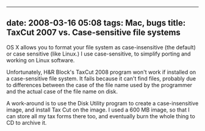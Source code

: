 
---
date: 2008-03-16 05:08
tags: Mac, bugs
title: TaxCut 2007 vs. Case-sensitive file systems
---

OS X allows you to format your file system as case-insensitive (the default)
or case sensitive (like Linux.) I use case-sensitive, to simplify porting and
working on Linux software.

Unfortunately, H&R Block's TaxCut 2008 program
won't work if installed on a case-sensitive file system. It fails because it
can't find files, probably due to differences between the case of the file
name used by the programmer and the actual case of the file name on disk.

A work-around is to use the Disk Utility program to create a case-insensitive
image, and install Tax Cut on the image. I used a 600 MB image, so that I can
store all my tax forms there too, and eventually burn the whole thing to CD to
archive it.
